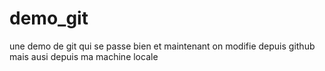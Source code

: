# demo_git
une demo de git qui se passe bien
et maintenant on modifie depuis github
mais ausi depuis ma machine locale 
